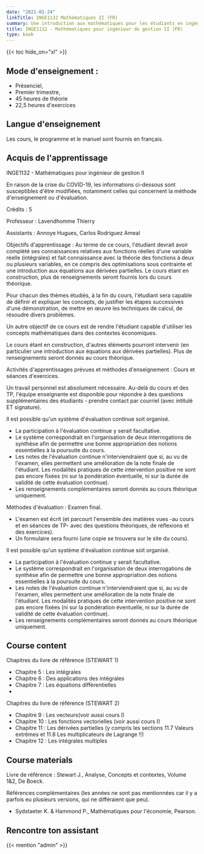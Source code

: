 ```yaml
---
date: "2021-01-24"
linkTitle: INGE1132 Mathématiques II (FR)
summary: Une introduction aux mathématiques pour les étudiants en ingénierie commerciale de niveau BAC 1.
title: INGE1132 - Mathématiques pour ingénieur de gestion II (FR)
type: book
---
```


{{< toc hide_on="xl" >}}


## Mode d'enseignement :

- Présenciel, 
- Premier trimestre, 
- 45 heures de théorie 
- 22,5 heures d'exercices

## Langue d'enseignement

Les cours, le programme et le manuel sont fournis en français. 

## Acquis de l'apprentissage

INGE1132 - Mathématiques pour ingénieur de gestion II

En raison de la crise du COVID-19, les informations ci-dessous sont susceptibles d'être modifiées, notamment celles qui concernent la méthode d'enseignement ou d'évaluation.


Crédits : 5

Professeur :
Lavendhomme Thierry

Assistants :
Annoye Hugues, Carlos Rodriguez Ameal


Objectifs d'apprentissage :
Au terme de ce cours, l'étudiant devrait avoir complété ses connaissances relatives aux fonctions réelles d'une variable réelle (intégrales) et fait connaissance avec la théorie des fonctions à deux ou plusieurs variables, en ce compris des optimisations sous contrainte et une introduction aux équations aux dérivées partielles.
Le cours étant en construction, plus de renseignements seront fournis lors du cours théorique.

Pour chacun des thèmes étudiés, à la fin du cours, l'étudiant sera capable de définir et expliquer les concepts, de justifier les étapes successives d'une démonstration, de mettre en œuvre les techniques de calcul, de résoudre divers problèmes.

Un autre objectif de ce cours est de rendre l'étudiant capable d'utiliser les concepts mathématiques dans des contextes économiques.


Le cours étant en construction, d'autres éléments pourront intervenir (en particulier une introduction aux équations aux dérivées partielles). Plus de renseignements seront donnés au cours théorique.

Activités d'apprentissages prévues et méthodes d'enseignement :
Cours et séances d'exercices.

Un travail personnel est absolument nécessaire. Au-delà du cours et des TP, l'équipe enseignante est disponible pour répondre à des questions supplémentaires des étudiants - prendre contact par courriel (avec intitulé ET signature).

Il est possible qu'un système d'évaluation continue soit organisé.
- La participation à l'évaluation continue y serait facultative.
- Le système correspondrait en l'organisation de deux interrogations de synthèse afin de permettre une bonne appropriation des notions essentielles à la poursuite du cours.
- Les notes de l'évaluation continue n'interviendraient que si, au vu de l'examen, elles permettent une amélioration de la note finale de l'étudiant. Les modalités pratiques de cette intervention positive ne sont pas encore fixées (ni sur la pondération éventuelle, ni sur la durée de validité de cette évaluation continue).
- Les renseignements complémentaires seront donnés au cours théorique uniquement.

Méthodes d'évaluation :
Examen final.
- L'examen est écrit (et parcourt l'ensemble des matières vues -au cours et en séances de TP- avec des questions théoriques, de réflexions et des exercices).
- Un formulaire sera fourni (une copie se trouvera sur le site du cours).

Il est possible qu'un système d'évaluation continue soit organisé.
- La participation à l'évaluation continue y serait facultative.
- Le système correspondrait en l'organisation de deux interrogations de synthèse afin de permettre une bonne appropriation des notions essentielles à la poursuite du cours.
- Les notes de l'évaluation continue n'interviendraient que si, au vu de l'examen, elles permettent une amélioration de la note finale de l'étudiant. Les modalités pratiques de cette intervention positive ne sont pas encore fixées (ni sur la pondération éventuelle, ni sur la durée de validité de cette évaluation continue).
- Les renseignements complémentaires seront donnés au cours théorique uniquement.

## Course content
Chapitres du livre de référence (STEWART 1)
- Chapitre 5 : Les intégrales
- Chapitre 6 : Des applications des intégrales
- Chapitre 7 : Les équations différentielles
-
Chapitres du livre de référence (STEWART 2)
- Chapitre 9 : Les vecteurs(voir aussi cours I)
- Chapitre 10 : Les fonctions vectorielles (voir aussi cours I)
- Chapitre 11 : Les dérivées partielles (y compris les sections 11.7 Valeurs extrêmes et 11.8 Les multiplicateurs de Lagrange !!)
- Chapitre 12 : Les intégrales multiples


## Course materials
Livre de référence : Stewart J., Analyse, Concepts et contextes, Volume 1&2, De Boeck.

Références complémentaires (les années ne sont pas mentionnées car il y a parfois eu plusieurs versions, qui ne différaient que peu).

- Sydstaeter K. & Hammond P., Mathématiques pour l'économie, Pearson.

## Rencontre ton assistant

{{< mention "admin" >}}

